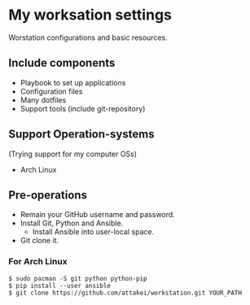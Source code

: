 # My worksation settings

Worstation configurations and basic resources.

## Include components

- Playbook to set up applications
- Configuration files
- Many dotfiles
- Support tools (include git-repository)

## Support Operation-systems

(Trying support for my computer OSs)

- Arch Linux

## Pre-operations

- Remain your GitHub username and password.
- Install Git, Python and Ansible.
    - Install Ansible into user-local space.
- Git clone it.

### For Arch Linux

```
$ sudo pacman -S git python python-pip
$ pip install --user ansible
$ git clone https://github.com/attakei/workstation.git YOUR_PATH
```
